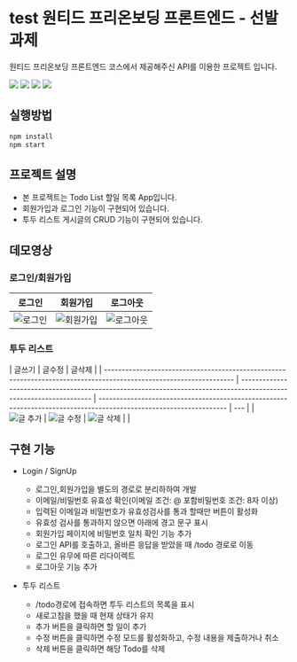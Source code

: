 # test 원티드 프리온보딩 프론트엔드 - 선발 과제

원티드 프리온보딩 프론트엔드 코스에서 제공해주신 API를 이용한 프로젝트 입니다.

<img src="https://img.shields.io/badge/React-61DAFB?style=flat-square&logo=React&logoColor=white"/> <img src="https://img.shields.io/badge/JavaScript-FDB515?style=flat-square&logo=JavaScript&logoColor=white"/> <img src="https://img.shields.io/badge/CSS3-1572B6B?style=flat-square&logo=CSS3&logoColor=white" /> <img src="https://img.shields.io/badge/HTML5-E34F26?style=flat-square&logo=HTML5&logoColor=white"/>

## 실행방법

```c
npm install
npm start
```

## 프로젝트 설명

- 본 프로젝트는 Todo List 할일 목록 App입니다.
- 회원가입과 로그인 기능이 구현되어 있습니다.
- 투두 리스트 게시글의 CRUD 기능이 구현되어 있습니다.

## 데모영상

### 로그인/회원가입

| 로그인                                                                                                            | 회원가입                                                                                                            | 로그아웃                                                                                                            |
| ----------------------------------------------------------------------------------------------------------------- | ------------------------------------------------------------------------------------------------------------------- | ------------------------------------------------------------------------------------------------------------------- |
| ![로그인](https://user-images.githubusercontent.com/103088450/185093711-702e2454-f841-4fbd-982d-86072ceb178f.gif) | ![회원가입](https://user-images.githubusercontent.com/103088450/185096348-cdee149f-6032-40db-b823-72bd6704c6ce.gif) | ![로그아웃](https://user-images.githubusercontent.com/103088450/185096483-04a2bc5a-efcf-4dd1-9c5e-fc699b4b0bef.gif) |

### 투두 리스트

| 글쓰기                                                                                                             | 글수정                                                                                                             | 글삭제                                                                                                             |
| ------------------------------------------------------------------------------------------------------------------ | ------------------------------------------------------------------------------------------------------------------ | ------------------------------------------------------------------------------------------------------------------ | --- |
| ![글 추가](https://user-images.githubusercontent.com/103088450/185098289-31afbce7-e943-4ac6-8d05-863a5184c6e4.gif) | ![글 수정](https://user-images.githubusercontent.com/103088450/185098327-675d7217-34c6-499a-b9c1-a1bbec819828.gif) | ![글 삭제](https://user-images.githubusercontent.com/103088450/185098330-ac3749c2-5f34-4021-a7e8-d90d476f1a84.gif) |     |

## 구현 기능

- Login / SignUp

  - 로그인,회원가입을 별도의 경로로 분리하하여 개발
  - 이메일/비밀번호 유효성 확인(이메일 조건: @ 포함비밀번호 조건: 8자 이상)
  - 입력된 이메일과 비밀번호가 유효성검사를 통과 할때만 버튼이 활성화
  - 유효성 검사를 통과하지 않으면 아래에 경고 문구 표시
  - 회원가입 페이지에 비밀번호 일치 확인 기능 추가
  - 로그인 API를 호출하고, 올바른 응답을 받았을 때 /todo 경로로 이동
  - 로그인 유무에 따른 리다이렉트
  - 로그아웃 기능 추가

- 투두 리스트
  - /todo경로에 접속하면 투두 리스트의 목록을 표시
  - 새로고침을 했을 때 현재 상태가 유지
  - 추가 버튼을 클릭하면 할 일이 추가
  - 수정 버튼을 클릭하면 수정 모드를 활성화하고, 수정 내용을 제출하거나 취소
  - 삭제 버튼을 클릭하면 해당 Todo를 삭제

